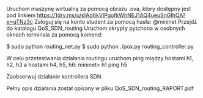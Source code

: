 Uruchom maszynę wirtualną za pomocą obrazu .ova, który dostępny jest pod linkiem https://1drv.ms/u/s!Ap6kVIPgofkWhNEJ1AQ4ueuSnGIhQA?e=qTNz3c
Zaloguj się na konto student za pomocą hasła: @mininet
Przejdź do katalogu QoS_SDN_routing
Uruchom skrypty pytchona w osobnych oknach terminala za pomocą komend:

$ sudo python routing_net.py
$ sudo python ./pox.py routing_controller.py

W celu przetestwania działania routingu uruchom ping między hostami h1, h2, h3 a hostami h4, h5, h6:
mininet> h1 ping h5

Zaobserwuj działanie kontrollera SDN.

Pełny opis działania został opisany w pliku QoS_SDN_routing_RAPORT.pdf



